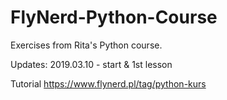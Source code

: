 # FlyNerd-Python-Course
Exercises from Rita's Python course.

Updates:
2019.03.10 - start & 1st lesson

Tutorial https://www.flynerd.pl/tag/python-kurs
